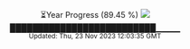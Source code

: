 <p align="center">
⏳Year Progress (89.45 %) <img src="https://file5s.ratemyserver.net/mobs/1062.gif"><br>
██████████████████████████▁▁▁▁ <br>
<sub>Updated: Thu, 23 Nov 2023 12:03:35 GMT</sub>
</p>

